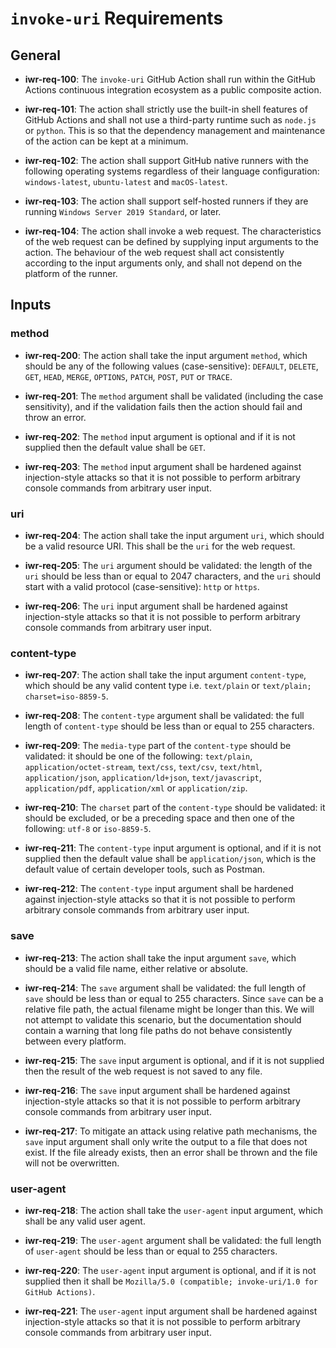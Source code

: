 
# `invoke-uri` Requirements

## General

*  **iwr-req-100**: The `invoke-uri` GitHub Action shall run within the GitHub Actions continuous integration ecosystem as a public composite action.

*  **iwr-req-101**: The action shall strictly use the built-in shell features of GitHub Actions and shall not use a third-party runtime such as `node.js` or `python`. This is so that the dependency management and maintenance of the action can be kept at a minimum.

*  **iwr-req-102**: The action shall support GitHub native runners with the following operating systems regardless of their language configuration: `windows-latest`, `ubuntu-latest` and `macOS-latest`.

*  **iwr-req-103**: The action shall support self-hosted runners if they are running `Windows Server 2019 Standard`, or later.

* **iwr-req-104**: The action shall invoke a web request. The characteristics of the web request can be defined by supplying input arguments to the action. The behaviour of the web request shall act consistently according to the input arguments only, and shall not depend on the platform of the runner.

## Inputs

### method

*  **iwr-req-200**: The action shall take the input argument `method`, which should be any of the following values (case-sensitive): `DEFAULT`, `DELETE`, `GET`, `HEAD`, `MERGE`, `OPTIONS`, `PATCH`, `POST`, `PUT` or `TRACE`.

*  **iwr-req-201**: The `method` argument shall be validated (including the case sensitivity), and if the validation fails then the action should fail and throw an error.

*  **iwr-req-202**: The `method` input argument is optional and if it is not supplied then the default value shall be `GET`.

*  **iwr-req-203**: The `method` input argument shall be hardened against injection-style attacks so that it is not possible to perform arbitrary console commands from arbitrary user input.

### uri

*  **iwr-req-204**: The action shall take the input argument `uri`, which should be a valid resource URI. This shall be the `uri` for the web request.

*  **iwr-req-205**: The `uri` argument should be validated: the length of the `uri` should be less than or equal to 2047 characters, and the `uri` should start with a valid protocol (case-sensitive): `http` or `https`.

*  **iwr-req-206**: The `uri` input argument shall be hardened against injection-style attacks so that it is not possible to perform arbitrary console commands from arbitrary user input.

### content-type

*  **iwr-req-207**: The action shall take the input argument `content-type`, which should be any valid content type i.e. `text/plain` or `text/plain; charset=iso-8859-5`.

*  **iwr-req-208**: The `content-type` argument shall be validated: the full length of `content-type` should be less than or equal to 255 characters.

*  **iwr-req-209**: The `media-type` part of the `content-type` should be validated: it should be one of the following: `text/plain`, `application/octet-stream`, `text/css`, `text/csv`, `text/html`, `application/json`, `application/ld+json`, `text/javascript`, `application/pdf`, `application/xml` or `application/zip`.

*  **iwr-req-210**: The `charset` part of the `content-type` should be validated: it should be excluded, or be a preceding space and then one of the following: `utf-8` or `iso-8859-5`.

*  **iwr-req-211**: The `content-type` input argument is optional, and if it is not supplied then the default value shall be `application/json`, which is the default value of certain developer tools, such as Postman.

*  **iwr-req-212**: The `content-type` input argument shall be hardened against injection-style attacks so that it is not possible to perform arbitrary console commands from arbitrary user input.

### save

* **iwr-req-213**: The action shall take the input argument `save`, which should be a valid file name, either relative or absolute.

* **iwr-req-214**: The `save` argument shall be validated: the full length of `save` should be less than or equal to 255 characters. Since `save` can be a relative file path, the actual filename might be longer than this. We will not attempt to validate this scenario, but the documentation should contain a warning that long file paths do not behave consistently between every platform.

* **iwr-req-215**: The `save` input argument is optional, and if it is not supplied then the result of the web request is not saved to any file.

* **iwr-req-216**: The `save` input argument shall be hardened against injection-style attacks so that it is not possible to perform arbitrary console commands from arbitrary user input.

* **iwr-req-217**: To mitigate an attack using relative path mechanisms, the `save` input argument shall only write the output to a file that does not exist. If the file already exists, then an error shall be thrown and the file will not be overwritten.

### user-agent

* **iwr-req-218**: The action shall take the `user-agent` input argument, which shall be any valid user agent.

* **iwr-req-219**: The `user-agent` argument shall be validated: the full length of `user-agent` should be less than or equal to 255 characters.

* **iwr-req-220**: The `user-agent` input argument is optional, and if it is not supplied then it shall be `Mozilla/5.0 (compatible; invoke-uri/1.0 for GitHub Actions)`.

* **iwr-req-221**: The `user-agent` input argument shall be hardened against injection-style attacks so that it is not possible to perform arbitrary console commands from arbitrary user input.
